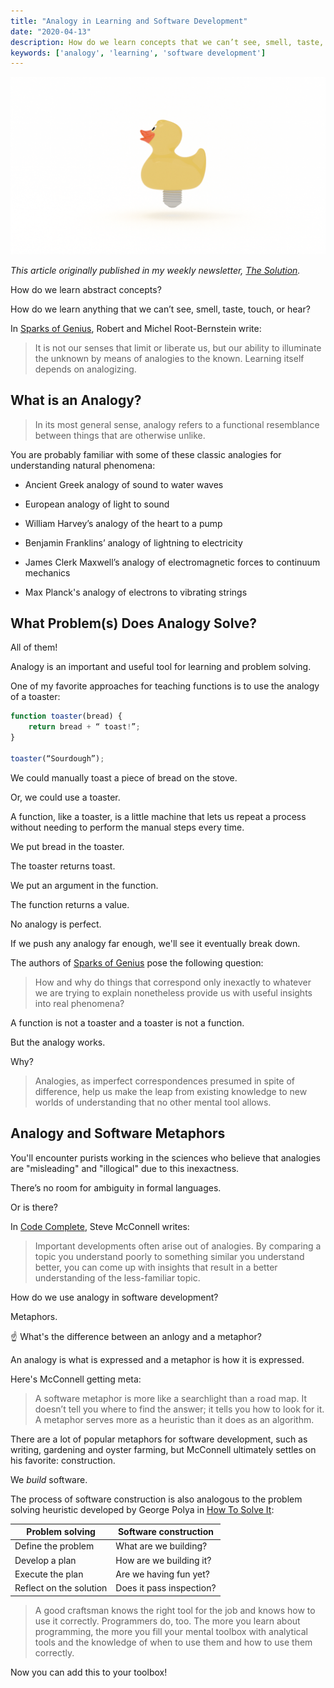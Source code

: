 ```yaml
---
title: "Analogy in Learning and Software Development"
date: "2020-04-13"
description: How do we learn concepts that we can’t see, smell, taste, touch, or hear? Learning itself depends on analogy.
keywords: ['analogy', 'learning', 'software development']
---
```



![Illustration of rubber duck lightbulb](./jarednielsen-solution-analogy-metaphor.png)

_This article originally published in my weekly newsletter, [The Solution](https://mailchi.mp/f7da8a0d5542/the-solution-how-do-we-learn-abstract-concepts)._

How do we learn abstract concepts?

How do we learn anything that we can’t see, smell, taste, touch, or hear? 

In [Sparks of Genius](https://amzn.to/2UhVpgo), Robert and Michel Root-Bernstein write:

> It is not our senses that limit or liberate us, but our ability to illuminate the unknown by means of analogies to the known. Learning itself depends on analogizing. 


## What is an Analogy? 

> In its most general sense, analogy refers to a functional resemblance between things that are otherwise unlike.

You are probably familiar with some of these classic analogies for understanding natural phenomena:

* Ancient Greek analogy of sound to water waves

* European analogy of light to sound

* William Harvey’s analogy of the heart to a pump

* Benjamin Franklins’ analogy of lightning to electricity

* James Clerk Maxwell’s analogy of electromagnetic forces to continuum mechanics

* Max Planck's analogy of electrons to vibrating strings


## What Problem(s) Does Analogy Solve?

All of them! 

Analogy is an important and useful tool for learning and problem solving. 

One of my favorite approaches for teaching functions is to use the analogy of a toaster:
```js
function toaster(bread) {
    return bread + “ toast!”;
}

toaster(“Sourdough”);
```

We could manually toast a piece of bread on the stove. 

Or, we could use a toaster. 

A function, like a toaster, is a little machine that lets us repeat a process without needing to perform the manual steps every time. 

We put bread in the toaster. 

The toaster returns toast. 

We put an argument in the function.

The function returns a value.

No analogy is perfect.

If we push any analogy far enough, we'll see it eventually break down.

The authors of [Sparks of Genius](https://amzn.to/2UhVpgo) pose the following question:

> How and why do things that correspond only inexactly to whatever we are trying to explain nonetheless provide us with useful insights into real phenomena?

A function is not a toaster and a toaster is not a function.

But the analogy works.

Why?

> Analogies, as imperfect correspondences presumed in spite of difference, help us make the leap from existing knowledge to new worlds of understanding that no other mental tool allows.


## Analogy and Software Metaphors

You'll encounter purists working in the sciences who believe that analogies are "misleading" and "illogical" due to this inexactness.

There’s no room for ambiguity in formal languages.

Or is there?

In [Code Complete](https://amzn.to/2JCCarc), Steve McConnell writes:

> Important developments often arise out of analogies. By comparing a topic you understand poorly to something similar you understand better, you can come up with insights that result in a better understanding of the less-familiar topic. 

How do we use analogy in software development?

Metaphors. 

☝️ What's the difference between an anlogy and a metaphor? 

An analogy is what is expressed and a metaphor is how it is expressed.

Here's McConnell getting meta:

> A software metaphor is more like a searchlight than a road map. It doesn’t tell you where to find the answer; it tells you how to look for it. A metaphor serves more as a heuristic than it does as an algorithm.

There are a lot of popular metaphors for software development, such as writing, gardening and oyster farming, but McConnell ultimately settles on his favorite: construction.

We _build_ software.

The process of software construction is also analogous to the problem solving heuristic developed by George Polya in [How To Solve It](https://amzn.to/33Mp30d):

| Problem solving           | Software construction     |
| ---                       | ---                       |
| Define the problem        | What are we building?     |
| Develop a plan            | How are we building it?   |
| Execute the plan          | Are we having fun yet?    |
| Reflect on the solution   | Does it pass inspection?  |

> A good craftsman knows the right tool for the job and knows how to use it correctly. Programmers do, too. The more you learn about programming, the more you fill your mental toolbox with analytical tools and the knowledge of when to use them and how to use them correctly.

Now you can add this to your toolbox! 